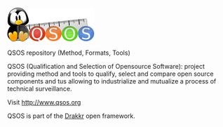 ![Logo](Method/fr/Images/QSOS-small.png)

QSOS repository (Method, Formats, Tools)

QSOS (Qualification and Selection of Opensource Software): project providing method and tools to qualify, select and compare open source components and tus allowing to industrialize and mutualize a process of technical surveillance.

Visit <http://www.qsos.org>

QSOS is part of the [Drakkr](http://www.drakkr.org) open framework.
